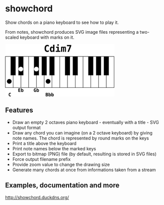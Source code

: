 # showchord
Show chords on a piano keyboard to see how to play it.

From notes, showchord produces SVG image files representing a two-scaled keyboard with marks on it.

![zm_2_5_Cdim7_0.png](docs/source/_static/examples/zm_2_5_Cdim7_0.png)

## Features

  * Draw an empty 2 octaves piano keyboard - eventually with a title - SVG output format
  * Draw any chord you can imagine (on a 2 octave keyboard) by giving note names. The chord is represented by round marks on the keys
  * Print a title above the keyboard
  * Print note names below the marked keys
  * Export to bitmap (PNG) file (by default, resulting is stored in SVG files)
  * Force output filename prefix
  * Provide zoom value to change the drawing size
  * Generate many chords at once from informations taken from a stream

## Examples, documentation and more

http://showchord.duckdns.org/

